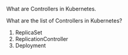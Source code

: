 What are Controllers in Kubernetes.

What are the list of Controllers in Kubernetes?
1. ReplicaSet
2. ReplicationController
3. Deployment